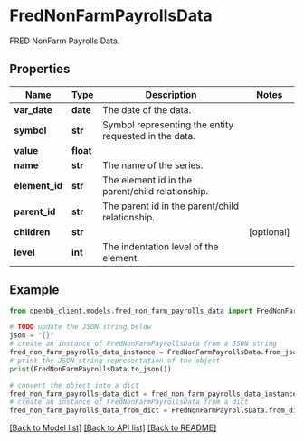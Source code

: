 # FredNonFarmPayrollsData

FRED NonFarm Payrolls Data.

## Properties

Name | Type | Description | Notes
------------ | ------------- | ------------- | -------------
**var_date** | **date** | The date of the data. | 
**symbol** | **str** | Symbol representing the entity requested in the data. | 
**value** | **float** |  | 
**name** | **str** | The name of the series. | 
**element_id** | **str** | The element id in the parent/child relationship. | 
**parent_id** | **str** | The parent id in the parent/child relationship. | 
**children** | **str** |  | [optional] 
**level** | **int** | The indentation level of the element. | 

## Example

```python
from openbb_client.models.fred_non_farm_payrolls_data import FredNonFarmPayrollsData

# TODO update the JSON string below
json = "{}"
# create an instance of FredNonFarmPayrollsData from a JSON string
fred_non_farm_payrolls_data_instance = FredNonFarmPayrollsData.from_json(json)
# print the JSON string representation of the object
print(FredNonFarmPayrollsData.to_json())

# convert the object into a dict
fred_non_farm_payrolls_data_dict = fred_non_farm_payrolls_data_instance.to_dict()
# create an instance of FredNonFarmPayrollsData from a dict
fred_non_farm_payrolls_data_from_dict = FredNonFarmPayrollsData.from_dict(fred_non_farm_payrolls_data_dict)
```
[[Back to Model list]](../README.md#documentation-for-models) [[Back to API list]](../README.md#documentation-for-api-endpoints) [[Back to README]](../README.md)



